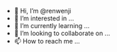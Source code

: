 - 👋 Hi, I’m @renwenji
- 👀 I’m interested in ...
- 🌱 I’m currently learning ...
- 💞️ I’m looking to collaborate on ...
- 📫 How to reach me ...

<!---
renwenji/renwenji is a ✨ special ✨ repository because its `README.md` (this file) appears on your GitHub profile.
You can click the Preview link to take a look at your changes.
--->
